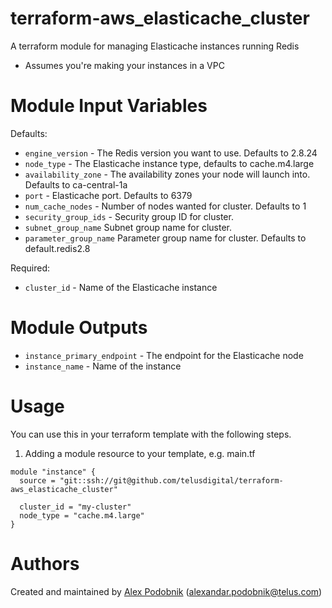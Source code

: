 # terraform-aws_elasticache_cluster

A terraform module for managing Elasticache instances running Redis

* Assumes you're making your instances in a VPC

# Module Input Variables

Defaults:

- `engine_version` - The Redis version you want to use. Defaults to 2.8.24
- `node_type` - The Elasticache instance type, defaults to cache.m4.large
- `availability_zone` - The availability zones your node will launch into. Defaults to ca-central-1a
- `port` - Elasticache port. Defaults to 6379
- `num_cache_nodes` - Number of nodes wanted for cluster. Defaults to 1
- `security_group_ids` - Security group ID for cluster.
- `subnet_group_name` Subnet group name for cluster.
- `parameter_group_name` Parameter group name for cluster. Defaults to default.redis2.8

Required:

- `cluster_id` - Name of the Elasticache instance

# Module Outputs

- `instance_primary_endpoint` - The endpoint for the Elasticache node
- `instance_name` - Name of the instance

# Usage

You can use this in your terraform template with the following steps.

1. Adding a module resource to your template, e.g. main.tf

```
module "instance" {
  source = "git::ssh://git@github.com/telusdigital/terraform-aws_elasticache_cluster"

  cluster_id = "my-cluster"
  node_type = "cache.m4.large"
}
```

# Authors

Created and maintained by [Alex Podobnik](https://github.com/alexandarp) (alexandar.podobnik@telus.com)
